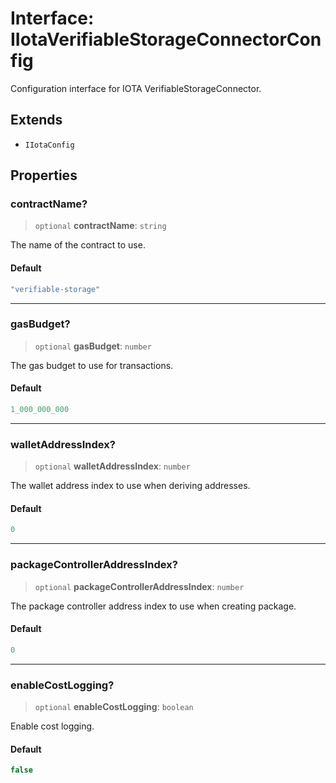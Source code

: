 # Interface: IIotaVerifiableStorageConnectorConfig

Configuration interface for IOTA VerifiableStorageConnector.

## Extends

- `IIotaConfig`

## Properties

### contractName?

> `optional` **contractName**: `string`

The name of the contract to use.

#### Default

```ts
"verifiable-storage"
```

***

### gasBudget?

> `optional` **gasBudget**: `number`

The gas budget to use for transactions.

#### Default

```ts
1_000_000_000
```

***

### walletAddressIndex?

> `optional` **walletAddressIndex**: `number`

The wallet address index to use when deriving addresses.

#### Default

```ts
0
```

***

### packageControllerAddressIndex?

> `optional` **packageControllerAddressIndex**: `number`

The package controller address index to use when creating package.

#### Default

```ts
0
```

***

### enableCostLogging?

> `optional` **enableCostLogging**: `boolean`

Enable cost logging.

#### Default

```ts
false
```
